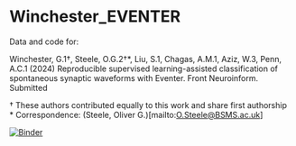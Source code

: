 # Winchester_EVENTER

Data and code for:

Winchester, G.1†, Steele, O.G.2†*, Liu, S.1, Chagas, A.M.1, Aziz, W.3, Penn, A.C.1  (2024) Reproducible supervised learning-assisted classification of spontaneous synaptic waveforms with Eventer. Front Neuroinform. Submitted

† These authors contributed equally to this work and share first authorship  
\* Correspondence:  (Steele, Oliver G.)[mailto:O.Steele@BSMS.ac.uk]   
  
[![Binder](https://mybinder.org/badge.svg)](https://mybinder.org/v2/gh/acpennlab/statistics-resampling-online/jammy-docker?urlpath=git-pull%3Frepo%3Dhttps%253A%252F%252Fgithub.com%252Facp29%252FWinchester_EVENTER%26urlpath%3Dlab%252Ftree%252FWinchester_EVENTER%252Findex.ipynb%26branch%3Dmaster)
